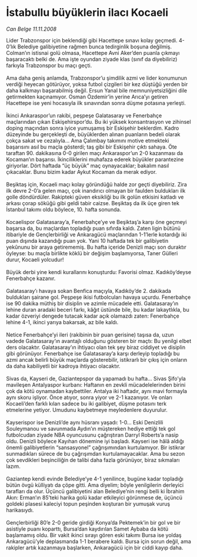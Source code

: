 # İstabullu büyüklerin ilacı Kocaeli

*Can Belge 11.11.2008*

<div class="taraf_structure_2col_1zq">
<div class="margen_n">



 <p>Lider Trabzonspor için beklendiği gibi Hacettepe sınavı kolay geçmedi. 4-0’lık Belediye galibiyetine rağmen bunca tedirginlik boşuna değilmiş. Colman’ın istisnai golü olmasa, Hacettepe Avni Aker’den puanla çıkmayı başaracaktı belki de. Ama işte oyundan ziyade klas (sınıf da diyebiliriz) farkıyla Trabzonspor bu maçı geçti. <br/><br/>Ama daha geniş anlamda, Trabzonspor’u şimdilik azmi ve lider konumunun verdiği heyecan götürüyor, yoksa futbol çizgileri bir kez düştüğü yerden bir daha kalkmayı başarabilmiş değil. Ersun Yanal bile memnuniyetsizliğini dile getirmekten kaçınamıyor. Osman Özdemir’in yerine Arıca’yı getiren Hacettepe ise yeni hocasıyla ilk sınavından sonra düşme potasına yerleşti. <br/><br/>İkinci Ankaraspor’un rakibi, peşpeşe Galatasaray ve Fenerbahçe maçlarından çıkan Eskişehirspor’du. Bu iki yüksek konsantrasyon ve zihinsel doping maçından sonra iyice yumuşamış bir Eskişehir beklerdim. Kadro düzeyinde bu gerçekleşti de, büyüklerden alınan puanların bedeli olarak çokça sakat ve cezalıyla... Ama Çalımbay takımını motive etmekteki başarısını asıl bu maçla gösterdi; taş gibi bir Eskişehir çıktı sahaya. Öte taraftan 90. dakikasına 0-0 girilen maçı Ankaraspor’un 2-0 kazanması da Kocaman’ın başarısı. İkinciliklerini muhafaza ederek büyükler parantezine giriyorlar. Dört haftada “üç büyük” maç oynayacaklar; bakalım nasıl çıkacaklar. Bunu bizim kadar Aykut Kocaman da merak ediyor. <br/><br/>Beşiktaş için, Kocaeli maçı kolay göründüğü halde zor geçti diyebiliriz. Zira ilk devre 2-0’a gelen maçı, çok inandırıcı olmayan bir faulden buldukları ilk golle döndürdüler. Rakipteki güven eksikliği bu ilk golün etkisini katladı ve arkası çorap söküğü gibi geldi tabir caizse. Beşiktaş da ilk üçe giren tek İstanbul takımı oldu böylece, 10. hafta sonunda. <br/><br/>Kocaelispor Galatasaray’a, Fenerbahçe’ye ve Beşiktaş’a karşı öne geçmeyi başarsa da, bu maçlardan topladığı puan sıfırda kaldı. Zaten ligin bütünü itibariyle de Gençlerbirliği ve Ankaragücü maçlarından 1-1’lerle kotardığı iki puan dışında kazandığı puan yok. Yani 10 haftada tek bir galibiyetin yekûnunu bir araya getirememiş. Bu hafta içeride Denizli maçı son duraktır öyleyse: bu maçla birlikte köklü bir değişim başlamıyorsa, Taner Gülleri durur, Kocaeli yolcudur! <br/><br/>Büyük derbi yine kendi kurallarını konuşturdu: Favorisi olmaz. Kadıköy’deyse Fenerbahçe kazanır. <br/><br/>Galatasaray’ı havaya sokan Benfica maçıyla, Kadıköy’de 2. dakikada buldukları şairane gol. Peşpeşe ikisi futbolcuları havaya uçurdu. Fenerbahçe ise 90 dakika müthiş bir disiplin ve azimle mücadele etti. Galatasaray’ın lehine duran aradaki beceri farkı, kâğıt üstünde bile, bu kadar lakaytlıkla, bu kadar özveriyi dengede tutacak kadar açık olamazdı zaten: Fenerbahçe lehine 4-1, ikinci yarıya bakarsak, az bile kaldı. <br/><br/>Netice Fenerbahçe’yi ileri (rakibinin bir puan gerisine) taşısa da, uzun vadede Galatasaray’ın avantajlı olduğunu gösteren bir maçtı: Bu yenilgi elbet ders olacaktır. Galatasaray’ın ihtiyacı olan tek şey biraz ciddiyet ve disiplin gibi görünüyor. Fenerbahçe ise Galatasaray’a karşı derleyip topladığı bu azmi ancak belirli büyük maçlarda gösterebilir, istikrarlı bir çıkış için onların da daha kabiliyetli bir kadroya ihtiyacı olacaktır. <br/><br/>Sivas da, Kayseri de, Gaziantepspor da yapamadı bu hafta... Sivas Şifo’yla mavileşen Antalyaspor kurbanı: Haftanın en zevkli mücadelelerinden birini çok da kötü oynamadan kaybettiler. Antalya iki haftadır, aynı mavi formayla aynı skoru işliyor. Önce atıyor, sonra yiyor ve 2-1 kazanıyor. Ve onları Kocaeli’den farklı kılan sadece bu iki galibiyet, düşme potasını terk etmelerine yetiyor. Umudunu kaybetmeye meyledenlere duyurulur. <br/><br/>Kayserispor ise Denizli’de aynı hüsranı yaşadı: 1-0... Eski Denizlili Souleymanou ve savunmada Aydın’ın müştereken hediye ettiği tek gol futbolcudan ziyade NBA oyuncusunu çağrıştıran Darryl Roberts’a nasip oldu. Denizli böylece Kayıhan dönemine iyi başladı. Kayseri ise hâlâ aldığı önemli galibiyetlerin “sansasyonel” çağrışımından kurtulamıyor. Bir istikrar sunmadıkları sürece de bu çağrışımdan kurtulamayacaklar. Ama bu sezon çok sevdikleri beşinciliğin de talibi daha fazla görünüyor, biraz sıkmaları lazım. <br/><br/>Gaziantep kendi evinde Belediye’ye 4-1 yenilince, bugüne kadar topladığı bütün övgü külliyatı da çöpe gitti. Ama diyelim; böyle yenilgilerin derleyici tarafları da olur. Üçüncü galibiyetini alan Belediye’nin rengi belli ki İbrahim Akın: Erman’ın 85’teki harika golü kadar etkileyici görünmese de, üçüncü goldeki plasesi kaleciyi topun peşinden koşturan bir yumuşak vuruş harikasıydı. <br/><br/>Gençlerbirliği 80’e 2-0 geride girdiği Konya’da Pektemek’in bir gol ve bir asistiyle puanı koparttı, Bursa’dan kaydırılan Samet Aybaba da kötü başlamamış oldu. Bir vakit ikinci sırayı gören eski takımı Bursa ise yoldaş Ankaragücü’yle deplasmanda 1-1 berabere kaldı. Bursa için sorun değil, ama rakipler artık kazanmaya başlarken, Ankaragücü için bir ciddi kayıp daha.</p>

<br/>


<div id="taraf_not">
</div>

</div>


</div>
